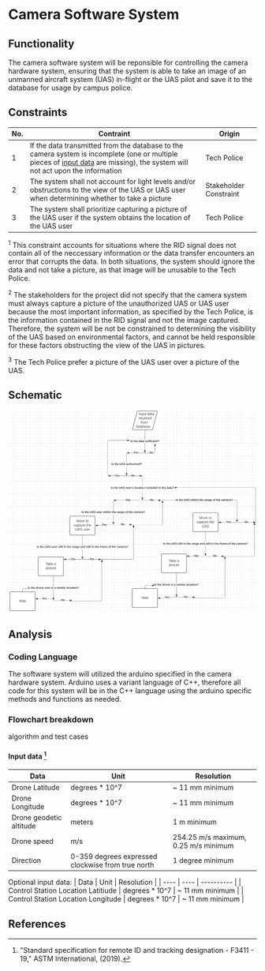 # Camera Software System
## Functionality 
The camera software system will be reponsible for controlling the camera hardware system, ensuring that the system is able to take an image of an unmanned aircraft system (UAS) in-flight or the UAS pilot and save it to the database for usage by campus police.
## Constraints
| No.| Contraint | Origin |
| -- | --------- |--------|
|  1 | If the data transmitted from the database to the camera system is incomplete (one or multiple pieces of [input data](#input-data[^2]) are missing), the system will not act upon the information | Tech Police |
|  2 | The system shall not account for light levels and/or obstructions to the view of the UAS or UAS user when determining whether to take a picture | Stakeholder Constraint | 
|  3 | The system shall prioritize capturing a picture of the UAS user if the system obtains the location of the UAS user | Tech Police | 
        
<sup>1</sup> This constraint accounts for situations where the RID signal does not contain all of the neccessary information or the data transfer encounters an error that corrupts the data. In both situations, the system should ignore the data and not take a picture, as that image will be unusable to the Tech Police. 

<sup>2</sup> The stakeholders for the project did not specify that the camera system must always capture a picture of the unauthorized UAS or UAS user because the most important information, as specified by the Tech Police, is the information contained in the RID signal and not the image captured. Therefore, the system will be not be constrained to determining the visibility of the UAS based on environmental factors, and cannot be held responsible for these factors obstructing the view of the UAS in pictures.   

<sup>3</sup> The Tech Police prefer a picture of the UAS user over a picture of the UAS. 

## Schematic
<img src= "/Documentation/Images/Camera_Software_System_Flowchart.png">

## Analysis
### Coding Language
The software system will utilized the arduino specified in the camera hardware system. Arduino uses a variant language of C++, therefore all code for this system will be in the C++ language using the arduino specific methods and functions as needed.
### Flowchart breakdown
algorithm and test cases
#### Input data [^2]
| Data | Unit | Resolution | 
| ---- | ---- | ---------- |
| Drone Latitude | degrees * 10^7 | ~ 11 mm minimum |
| Drone Longitude | degrees * 10^7 | ~ 11 mm minimum | 
| Drone geodetic altitude | meters | 1 m minimum |
| Drone speed | m/s | 254.25 m/s maximum, 0.25 m/s minimum |
| Direction | 0-359 degrees expressed clockwise from true north | 1 degree minimum |

Optional input data:
| Data | Unit | Resolution | 
| ---- | ---- | ---------- |
| Control Station Location Latitiude | degrees * 10^7 | ~ 11 mm minimum |
| Control Station Location Longitude | degrees * 10^7 | ~ 11 mm minimum |

## References
[^1]: "190 unmanned aircraft systems," Tennessee Technological University, Available: https://tntech.navexone.com/content/dotNet/documents/ [Accessed Mar. 7, 2024].
[^2]: "Standard specification for remote ID and tracking designation - F3411 - 19," ASTM International, (2019). 



